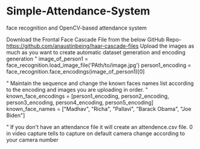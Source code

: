# Simple-Attendance-System
face recognition  and OpenCV-based attendance system

Download the Frontal Face Cascade File from the below GitHub Repo-
https://github.com/anaustinbeing/haar-cascade-files
Upload the images as much as you want to create automatic dataset generation and encoding generation
"
image_of_person1 = face_recognition.load_image_file('PAth/to/image.jpg')
person1_encoding = face_recognition.face_encodings(image_of_person1)[0]

"
Maintain  the sequence and change the known faces names list according to the encoding and images you are uploading in order.
"
known_face_encodings = [person1_encoding, person2_encoding, person3_encoding, person4_encoding, person5_encoding]
known_face_names = ["Madhav", "Richa", "Pallavi", "Barack Obama", "Joe Biden"]

"
If you don't have an attendance file it will create an attendence.csv file.
0 in video capture tells  to capture on default camera change according to your camera number
